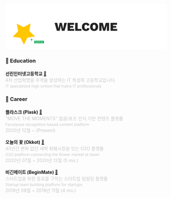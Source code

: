 [![](https://github.com/0xbono/0xbono/blob/master/banner.svg)](https://sonjim.in)

### <b> 🏫 Education </b>

<div style="margin-top: 20px; margin-bottom: 20px;">
    <span id="title"><b>선린인터넷고등학교 <a href="http://sunrint.hs.kr">🔗</a></b></span>
    <br>
    <span id="description" style="color: #C8C8C8">4차 산업혁명을 주역을 양성하는 IT 특성화 고등학교입니다.</span><br>
    <span id="description" style="font-size: 12px; color: #C8C8C8">IT specialized high school that trains IT professionals</span>
</div>

### <b> 🏢 Career </b>

<div style="margin-top: 20px;">
    <span id="title"><b>플라스크 (Plask) <a href="https://myplask.com">🔗</a></b></span>
    <br>
    <span id="description" style="color: #C8C8C8">"MOVE THE MOMENTS" 얼굴/포즈 인식 기반 컨텐츠 플랫폼</span><br>
    <span id="description" style="font-size: 12px; color: #C8C8C8">Face/pose recognition based content platform</span>
    <br>
    <span id="description" style="color: #C8C8C8">2020년 12월 ~ (Present)<span>
</div>
<br>
<div>
    <span id="title"><b>오늘의 꽃 (Okkot) <a href="https://okkot.com">🔗</a></b></span>
    <br>
    <span id="description" style="color: #C8C8C8">40년간 변화 없던 새벽 화훼시장을 잇는 O2O 플랫폼</span><br>
    <span id="description" style="font-size: 12px; color: #C8C8C8">O2O platform connecting the flower market at dawn</span>
    <br>
    <span id="description" style="color: #C8C8C8">2020년 07월 ~ 2020년 12월 (5 mo.)</span>
</div>
<br>
<div>
    <span id="title"><b>비긴메이트 (BeginMate) <a href="https://beginmate.com">🔗</a></b></span>
    <br>
     <span id="description" style="color: #C8C8C8">스타트업을 위한 동료를 구하는 스타트업 팀빌딩 플랫폼</span><br>
     <span id="description" style="font-size: 12px; color: #C8C8C8">Startup team building platform for startups</span>
    <br>
    <span id="description" style="color: #C8C8C8">2019년 08월 ~ 2019년 11월 (4 mo.)</span>
<div>
